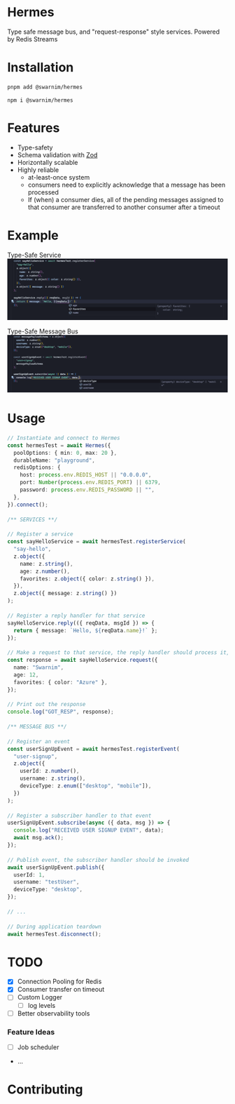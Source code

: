 # Hermes

Type safe message bus, and "request-response" style services. Powered by Redis Streams

# Installation

```
pnpm add @swarnim/hermes
```

```
npm i @swarnim/hermes
```

# Features

- Type-safety
- Schema validation with [Zod](https://github.com/colinhacks/zod)
- Horizontally scalable
- Highly reliable
  - at-least-once system
  - consumers need to explicitly acknowledge that a message has been processed
  - If (when) a consumer dies, all of the pending messages assigned to that consumer are transferred to another consumer after a timeout

# Example

Type-Safe Service
![Type Safe Service Example](https://github.com/SwarnimWalavalkar/hermes/blob/main/static/type-safe-service-exmaple.png?raw=true)

Type-Safe Message Bus
![Type-Safe Message Bus](https://github.com/SwarnimWalavalkar/hermes/blob/main/static/type-safe-messaege-bus-exmaple.png?raw=true)

# Usage

```ts
// Instantiate and connect to Hermes
const hermesTest = await Hermes({
  poolOptions: { min: 0, max: 20 },
  durableName: "playground",
  redisOptions: {
    host: process.env.REDIS_HOST || "0.0.0.0",
    port: Number(process.env.REDIS_PORT) || 6379,
    password: process.env.REDIS_PASSWORD || "",
  },
}).connect();

/** SERVICES **/

// Register a service
const sayHelloService = await hermesTest.registerService(
  "say-hello",
  z.object({
    name: z.string(),
    age: z.number(),
    favorites: z.object({ color: z.string() }),
  }),
  z.object({ message: z.string() })
);

// Register a reply handler for that service
sayHelloService.reply(({ reqData, msgId }) => {
  return { message: `Hello, ${reqData.name}!` };
});

// Make a request to that service, the reply handler should process it, and return a response
const response = await sayHelloService.request({
  name: "Swarnim",
  age: 12,
  favorites: { color: "Azure" },
});

// Print out the response
console.log("GOT_RESP", response);

/** MESSAGE BUS **/

// Register an event
const userSignUpEvent = await hermesTest.registerEvent(
  "user-signup",
  z.object({
    userId: z.number(),
    username: z.string(),
    deviceType: z.enum(["desktop", "mobile"]),
  })
);

// Register a subscriber handler to that event
userSignUpEvent.subscribe(async ({ data, msg }) => {
  console.log("RECEIVED USER SIGNUP EVENT", data);
  await msg.ack();
});

// Publish event, the subscriber handler should be invoked
await userSignUpEvent.publish({
  userId: 1,
  username: "testUser",
  deviceType: "desktop",
});

// ...

// During application teardown
await hermesTest.disconnect();
```

# TODO

- [x] Connection Pooling for Redis
- [x] Consumer transfer on timeout
- [ ] Custom Logger
  - [ ] log levels
- [ ] Better observability tools

### Feature Ideas

- [ ] Job scheduler
- ...

# Contributing
